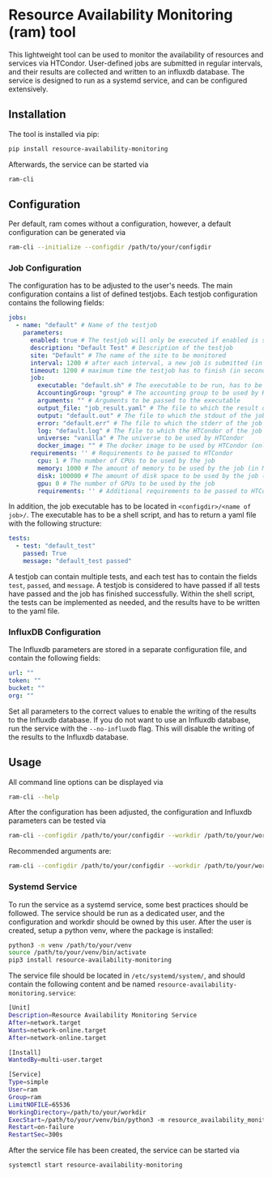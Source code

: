 # Resource Availability Monitoring (ram) tool

This lightweight tool can be used to monitor the availability of resources and services via HTCondor. User-defined jobs are submitted in regular intervals, and their results are collected and written to an influxdb database. The service is designed to run as a systemd service, and can be configured extensively.

## Installation

The tool is installed via pip:

```bash
pip install resource-availability-monitoring
```

Afterwards, the service can be started via

```bash
ram-cli
```

## Configuration

Per default, ram comes without a configuration, however, a default configuration can be generated via

```bash
ram-cli --initialize --configdir /path/to/your/configdir
```

### Job Configuration
The configuration has to be adjusted to the user's needs. The main configuration contains a list of defined testjobs. Each testjob configuration contains the following fields:

```yaml
jobs:
  - name: "default" # Name of the testjob
    parameters:
      enabled: true # The testjob will only be executed if enabled is set to true
      description: "Default Test" # Description of the testjob
      site: "Default" # The name of the site to be monitored
      interval: 1200 # after each interval, a new job is submitted (in seconds)
      timeout: 1200 # maximum time the testjob has to finish (in seconds)
      job:
        executable: "default.sh" # The executable to be run, has to be located in <configdir>/<name of job>/
        AccountingGroup: "group" # The accounting group to be used by HTCondor
        arguments: "" # Arguments to be passed to the executable
        output_file: "job_result.yaml" # The file to which the result of the job is written
        output: "default.out" # The file to which the stdout of the job is written
        error: "default.err" # The file to which the stderr of the job is written
        log: "default.log" # The file to which the HTCondor of the job is written
        universe: "vanilla" # The universe to be used by HTCondor
        docker_image: "" # The docker image to be used by HTCondor (only if universe is set to docker)
      requirements: '' # Requirements to be passed to HTCondor
        cpu: 1 # The number of CPUs to be used by the job
        memory: 1000 # The amount of memory to be used by the job (in MB)
        disk: 100000 # The amount of disk space to be used by the job (in KB)
        gpu: 0 # The number of GPUs to be used by the job
        requirements: '' # Additional requirements to be passed to HTCondor, e.g. "OpSysMajorVer == 7"
```

In addition, the job executable has to be located in `<configdir>/<name of job>/`. The executable has to be a shell script, and has to return a yaml file with the following structure:

```yaml
tests:
  - test: "default_test"
    passed: True
    message: "default_test passed"
```

A testjob can contain multiple tests, and each test has to contain the fields `test`, `passed`, and `message`. A testjob is considered to have passed if all tests have passed and the job has finished successfully. Within the shell script, the tests can be implemented as needed, and the results have to be written to the yaml file.


### InfluxDB Configuration

The Influxdb parameters are stored in a separate configuration file, and contain the following fields:

```yaml
url: ""
token: ""
bucket: ""
org: ""
```

Set all parameters to the correct values to enable the writing of the results to the Influxdb database. If you do not want to use an Influxdb database, run the service with the `--no-influxdb` flag. This will disable the writing of the results to the Influxdb database.

## Usage

All command line options can be displayed via

```bash
ram-cli --help
```

After the configuration has been adjusted, the configuration and Influxdb parameters can be tested via

```bash
ram-cli --configdir /path/to/your/configdir --workdir /path/to/your/workdir --check
```

Recommended arguments are:

```bash
ram-cli --configdir /path/to/your/configdir --workdir /path/to/your/workdir
```

### Systemd Service

To run the service as a systemd service, some best practices should be followed. The service should be run as a dedicated user, and the configuration and workdir should be owned by this user. After the user is created, setup a python venv, where the package is installed:
```bash
python3 -m venv /path/to/your/venv
source /path/to/your/venv/bin/activate
pip3 install resource-availability-monitoring
```

The service file should be located in `/etc/systemd/system/`, and should contain the following content and be named `resource-availability-monitoring.service`:

```bash
[Unit]
Description=Resource Availability Monitoring Service
After=network.target
Wants=network-online.target
After=network-online.target

[Install]
WantedBy=multi-user.target

[Service]
Type=simple
User=ram
Group=ram
LimitNOFILE=65536
WorkingDirectory=/path/to/your/workdir
ExecStart=/path/to/your/venv/bin/python3 -m resource_availability_monitoring --configdir /path/to/your/configdir --workdir /path/to/your/workdir
Restart=on-failure
RestartSec=300s
```

After the service file has been created, the service can be started via

```bash
systemctl start resource-availability-monitoring
```
